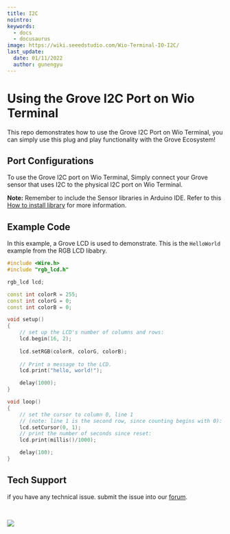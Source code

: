 ```yaml
---
title: I2C
nointro:
keywords:
  - docs
  - docusaurus
image: https://wiki.seeedstudio.com/Wio-Terminal-IO-I2C/
last_update:
  date: 01/11/2022
  author: gunengyu
---
```

# Using the Grove I2C Port on Wio Terminal

This repo demonstrates how to use the Grove I2C Port on Wio Terminal, you can simply use this plug and play functionality with the Grove Ecosystem!

## Port Configurations

To use the Grove I2C port on Wio Terminal, Simply connect your Grove sensor that uses I2C to the physical I2C port on Wio Terminal.

**Note:** Remember to include the Sensor libraries in Arduino IDE. Refer to this [How to install library](https://wiki.seeedstudio.com/How_to_install_Arduino_Library/) for more information.

## Example Code

In this example, a Grove LCD is used to demonstrate. This is the `HelloWorld` example from the RGB LCD libabry.

```cpp
#include <Wire.h>
#include "rgb_lcd.h"

rgb_lcd lcd;

const int colorR = 255;
const int colorG = 0;
const int colorB = 0;

void setup()
{
    // set up the LCD's number of columns and rows:
    lcd.begin(16, 2);
    
    lcd.setRGB(colorR, colorG, colorB);
    
    // Print a message to the LCD.
    lcd.print("hello, world!");

    delay(1000);
}

void loop() 
{
    // set the cursor to column 0, line 1
    // (note: line 1 is the second row, since counting begins with 0):
    lcd.setCursor(0, 1);
    // print the number of seconds since reset:
    lcd.print(millis()/1000);

    delay(100);
}
```

## Tech Support

 if you have any technical issue.  submit the issue into our [forum](http://forum.seeedstudio.com/).
<div>
  <br /><p style={{textAlign: 'center'}}><a href="https://www.seeedstudio.com/act-4.html?utm_source=wiki&utm_medium=wikibanner&utm_campaign=newproducts" target="_blank"><img src="https://files.seeedstudio.com/wiki/Wiki_Banner/new_product.jpg" /></a></p>
</div>
